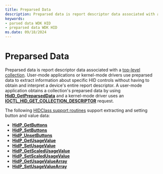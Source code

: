 ```yaml
---
title: Preparsed Data
description: Preparsed data is report descriptor data associated with a top-level collection.
keywords:
- parsed data WDK HID
- preparsed data WDK HID
ms.date: 09/18/2024
---
```


# Preparsed Data

Preparsed data is report descriptor data associated with a [top-level collection](top-level-collections.md). User-mode applications or kernel-mode drivers use preparsed data to extract information about specific HID controls without having to obtain and interpret a device's entire report descriptor. A user-mode application obtains a collection's preparsed data by using **[HidD_GetPreparsedData](/windows-hardware/drivers/ddi/hidsdi/nf-hidsdi-hidd_getpreparseddata)** and a kernel-mode driver uses an **[IOCTL_HID_GET_COLLECTION_DESCRIPTOR](/windows-hardware/drivers/ddi/hidclass/ni-hidclass-ioctl_hid_get_collection_descriptor)** request.

The following [HIDClass support routines](/windows-hardware/drivers/ddi/_hid) support extracting and setting button and value data:

- **[HidP_GetButtons](/windows-hardware/drivers/ddi/hidpi/#functionsfunctions)**
- **[HidP_SetButtons](/windows-hardware/drivers/ddi/hidpi/#functionsfunctions)**
- **[HidP_UnsetButtons](/windows-hardware/drivers/ddi/hidpi/#functionsfunctions)**
- **[HidP_GetUsageValue](/windows-hardware/drivers/ddi/hidpi/nf-hidpi-hidp_getusagevalue)**
- **[HidP_SetUsageValue](/windows-hardware/drivers/ddi/hidpi/nf-hidpi-hidp_setusagevalue)**
- **[HidP_GetScaledUsageValue](/windows-hardware/drivers/ddi/hidpi/nf-hidpi-hidp_getscaledusagevalue)**
- **[HidP_SetScaledUsageValue](/windows-hardware/drivers/ddi/hidpi/nf-hidpi-hidp_setscaledusagevalue)**
- **[HidP_GetUsageValueArray](/windows-hardware/drivers/ddi/hidpi/nf-hidpi-hidp_getusagevaluearray)**
- **[HidP_SetUsageValueArray](/windows-hardware/drivers/ddi/hidpi/nf-hidpi-hidp_setusagevaluearray)**
